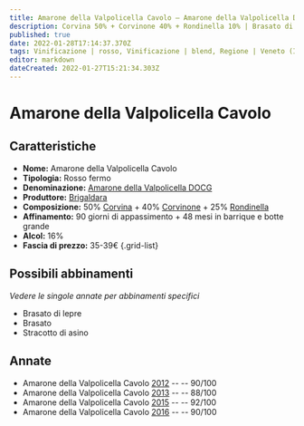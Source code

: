 ```yaml
---
title: Amarone della Valpolicella Cavolo – Amarone della Valpolicella DOCG – Brigaldara – Veneto (IT) – 35-39€ – 3★-5★
description: Corvina 50% + Corvinone 40% + Rondinella 10% | Brasato di lepre – Brasato – Stracotto di asino
published: true
date: 2022-01-28T17:14:37.370Z
tags: Vinificazione | rosso, Vinificazione | blend, Regione | Veneto (IT), Vinificazione | fermo, Prezzi | 35-39€, Vitigni | Corvina, rondinella, Brasato, Vitigni | Corvinone, Brasato di lepre, Stracotto di asino
editor: markdown
dateCreated: 2022-01-27T15:21:34.303Z
---
```


# Amarone della Valpolicella Cavolo

## Caratteristiche
- **Nome:** <span class="nome">Amarone della Valpolicella Cavolo</span>
- **Tipologia:** Rosso fermo
- **Denominazione:** <span class="denominazione">[Amarone della Valpolicella DOCG](/denominazioni/Italia/Veneto/DOCG/Amarone-della-Valpolicella)</span>
- **Produttore:** <span class="cantina">[Brigaldara](/produttori/Italia/Veneto/Brigaldara)</span> 
- **Composizione:** 50% [Corvina](/vitigni/Italia/bacca-nera/corvina) + 40% [Corvinone](/vitigni/Italia/bacca-nera/corvinone) + 25% [Rondinella](/vitigni/Italia/bacca-nera/rondinella)
- **Affinamento:** 90 giorni di appassimento + 48 mesi in barrique e botte grande
- **Alcol:** 16%
- **Fascia di prezzo:** 35-39€
{.grid-list}




## Possibili abbinamenti
*Vedere le singole annate per abbinamenti specifici*

- Brasato di lepre
- Brasato
- Stracotto di asino

## Annate
- Amarone della Valpolicella Cavolo [2012](vini/Italia/Veneto/Brigaldara/Amarone-della-Valpolicella-Cavolo/2012) -- <span class="star-4"></span> -- 90/100
- Amarone della Valpolicella Cavolo [2013](vini/Italia/Veneto/Brigaldara/Amarone-della-Valpolicella-Cavolo/2014) -- <span class="star-3"></span> -- 88/100
- Amarone della Valpolicella Cavolo [2015](vini/Italia/Veneto/Brigaldara/Amarone-della-Valpolicella-Cavolo/2015) -- <span class="star-5"></span> -- 92/100
- Amarone della Valpolicella Cavolo [2016](vini/Italia/Veneto/Brigaldara/Amarone-della-Valpolicella-Cavolo/2016) -- <span class="star-4"></span> -- 90/100